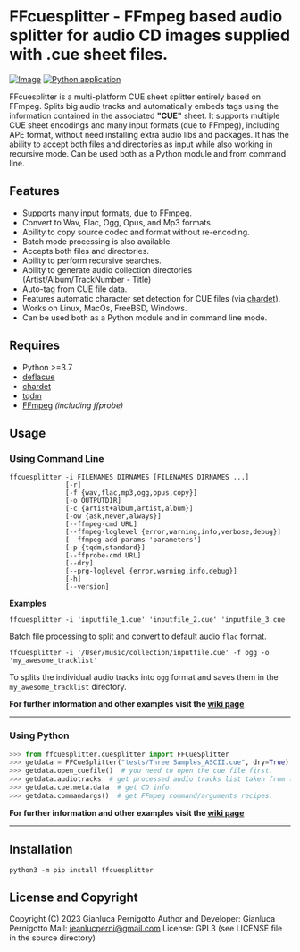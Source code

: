 # FFcuesplitter - FFmpeg based audio splitter for audio CD images supplied with .cue sheet files.

[![Image](https://img.shields.io/static/v1?label=python&logo=python&message=3.7%20|%203.8%20|%203.9%20|%203.10%20|%203.11&color=blue)](https://www.python.org/downloads/)
[![Python application](https://github.com/jeanslack/FFcuesplitter/actions/workflows/CI.yml/badge.svg)](https://github.com/jeanslack/FFcuesplitter/actions/workflows/CI.yml)

FFcuesplitter is a multi-platform CUE sheet splitter entirely based on FFmpeg.
Splits big audio tracks and automatically embeds tags using the information
contained in the associated **"CUE"** sheet. It supports multiple CUE sheet
encodings and many input formats (due to FFmpeg), including APE format, without
need installing extra audio libs and packages. It has the ability to accept both
files and directories as input while also working in recursive mode. Can be used
both as a Python module and from command line.

## Features

- Supports many input formats, due to FFmpeg.
- Convert to Wav, Flac, Ogg, Opus, and Mp3 formats.
- Ability to copy source codec and format without re-encoding.
- Batch mode processing is also available.
- Accepts both files and directories.
- Ability to perform recursive searches.
- Ability to generate audio collection directories (Artist/Album/TrackNumber - Title)
- Auto-tag from CUE file data.
- Features automatic character set detection for CUE files (via [chardet](https://pypi.org/project/chardet/)).
- Works on Linux, MacOs, FreeBSD, Windows.
- Can be used both as a Python module and in command line mode.

## Requires

- Python >=3.7
- [deflacue](https://pypi.org/project/deflacue/)
- [chardet](https://pypi.org/project/chardet/)
- [tqdm](https://pypi.org/project/tqdm/#description)
- [FFmpeg](https://ffmpeg.org/) *(including ffprobe)*


## Usage

### Using Command Line

```
ffcuesplitter -i FILENAMES DIRNAMES [FILENAMES DIRNAMES ...]
              [-r]
              [-f {wav,flac,mp3,ogg,opus,copy}]
              [-o OUTPUTDIR]
              [-c {artist+album,artist,album}]
              [-ow {ask,never,always}]
              [--ffmpeg-cmd URL]
              [--ffmpeg-loglevel {error,warning,info,verbose,debug}]
              [--ffmpeg-add-params 'parameters']
              [-p {tqdm,standard}]
              [--ffprobe-cmd URL]
              [--dry]
              [--prg-loglevel {error,warning,info,debug}]
              [-h]
              [--version]
```

**Examples**

`ffcuesplitter -i 'inputfile_1.cue' 'inputfile_2.cue' 'inputfile_3.cue'`

Batch file processing to split and convert to default audio `flac` format.

`ffcuesplitter -i '/User/music/collection/inputfile.cue' -f ogg -o 'my_awesome_tracklist'`

To splits the individual audio tracks into `ogg` format
and saves them in the `my_awesome_tracklist` directory.

**For further information and other examples visit the [wiki page](https://github.com/jeanslack/FFcuesplitter/wiki)**
***

### Using Python

```python
>>> from ffcuesplitter.cuesplitter import FFCueSplitter
>>> getdata = FFCueSplitter("tests/Three Samples_ASCII.cue", dry=True)
>>> getdata.open_cuefile()  # you need to open the cue file first.
>>> getdata.audiotracks  # get processed audio tracks list taken from the cue file.
>>> getdata.cue.meta.data  # get CD info.
>>> getdata.commandargs()  # get FFmpeg command/arguments recipes.
```

**For further information and other examples visit the [wiki page](https://github.com/jeanslack/FFcuesplitter/wiki)**
***

## Installation

`python3 -m pip install ffcuesplitter`

## License and Copyright

Copyright (C) 2023 Gianluca Pernigotto
Author and Developer: Gianluca Pernigotto
Mail: <jeanlucperni@gmail.com>
License: GPL3 (see LICENSE file in the source directory)
